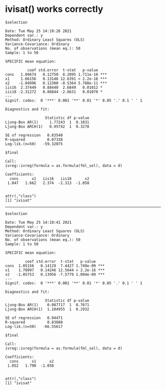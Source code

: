 # ivisat() works correctly

    $selection
    
    Date: Tue May 25 14:10:26 2021 
    Dependent var.: y 
    Method: Ordinary Least Squares (OLS)
    Variance-Covariance: Ordinary 
    No. of observations (mean eq.): 50 
    Sample: 1 to 50 
    
    SPECIFIC mean equation:
    
              coef std.error  t-stat   p-value    
    cons   1.04674   0.12750  8.2095 1.711e-10 ***
    x1     1.66156   0.13146 12.6391 < 2.2e-16 ***
    x2    -1.04996   0.12300 -8.5364 5.788e-11 ***
    iis16  2.37449   0.88440  2.6849   0.01012 *  
    iis18 -2.31272   0.86844 -2.6631   0.01070 *  
    ---
    Signif. codes:  0 '***' 0.001 '**' 0.01 '*' 0.05 '.' 0.1 ' ' 1
    
    Diagnostics and fit:
    
                      Statistic df p-value
    Ljung-Box AR(1)     1.77243  1  0.1831
    Ljung-Box ARCH(1)   0.95742  1  0.3278
                              
    SE of regression   0.83540
    R-squared          0.87338
    Log-lik.(n=50)   -59.32075
    
    $final
    
    Call:
    ivreg::ivreg(formula = as.formula(fml_sel), data = d)
    
    Coefficients:
      cons      x1   iis16   iis18      x2  
     1.047   1.662   2.374  -2.313  -1.050  
    
    
    attr(,"class")
    [1] "ivisat"

---

    $selection
    
    Date: Tue May 25 14:10:41 2021 
    Dependent var.: y 
    Method: Ordinary Least Squares (OLS)
    Variance-Covariance: Ordinary 
    No. of observations (mean eq.): 50 
    Sample: 1 to 50 
    
    SPECIFIC mean equation:
    
             coef std.error  t-stat   p-value    
    cons  1.05156   0.14129  7.4427 1.749e-09 ***
    x1    1.78997   0.14246 12.5644 < 2.2e-16 ***
    x2   -1.05753   0.13956 -7.5779 1.094e-09 ***
    ---
    Signif. codes:  0 '***' 0.001 '**' 0.01 '*' 0.05 '.' 0.1 ' ' 1
    
    Diagnostics and fit:
    
                      Statistic df p-value
    Ljung-Box AR(1)    0.087717  1  0.7671
    Ljung-Box ARCH(1)  1.104955  1  0.2932
                              
    SE of regression   0.94471
    R-squared          0.83088
    Log-lik.(n=50)   -66.55617
    
    $final
    
    Call:
    ivreg::ivreg(formula = as.formula(fml_sel), data = d)
    
    Coefficients:
      cons      x1      x2  
     1.052   1.790  -1.058  
    
    
    attr(,"class")
    [1] "ivisat"

